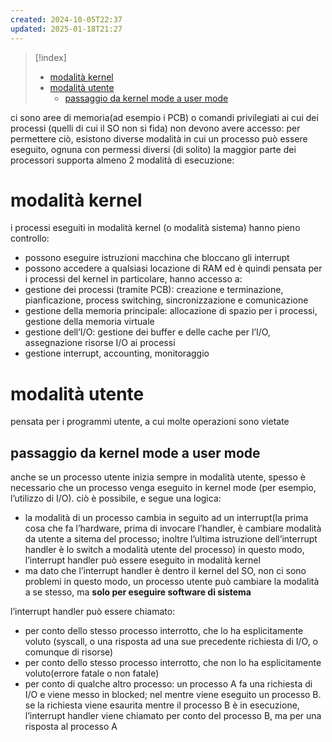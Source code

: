 ```yaml
---
created: 2024-10-05T22:37
updated: 2025-01-18T21:27
---
```

>[!index]
>
>- [modalità kernel](#modalit%C3%A0%20kernel)
>- [modalità utente](#modalit%C3%A0%20utente)
>	- [passaggio da kernel mode a user mode](#passaggio%20da%20kernel%20mode%20a%20user%20mode)

ci sono aree di memoria(ad esempio i PCB) o comandi privilegiati ai cui dei processi (quelli di cui il SO non si fida) non devono avere accesso: per permettere ciò, esistono diverse modalità in cui un processo può essere eseguito, ognuna con permessi diversi (di solito)
la maggior parte dei processori supporta almeno 2 modalità di esecuzione:
# modalità kernel
i processi eseguiti in modalità kernel (o modalità sistema) hanno pieno controllo:
- possono eseguire istruzioni macchina che bloccano gli interrupt
- possono accedere a qualsiasi locazione di RAM
ed è quindi pensata per i processi del kernel
in particolare, hanno accesso a:
- gestione dei processi (tramite PCB): creazione e terminazione, pianficazione, process switching, sincronizzazione e comunicazione
- gestione della memoria principale: allocazione di spazio per i processi, gestione della memoria virtuale
- gestione dell’I/O: gestione dei buffer e delle cache per l’I/O, assegnazione risorse I/O ai processi
- gestione interrupt, accounting, monitoraggio
# modalità utente
pensata per i programmi utente, a cui molte operazioni sono vietate
## passaggio da kernel mode a user mode
anche se un processo utente inizia sempre in modalità utente, spesso è necessario che un processo venga eseguito in kernel mode (per esempio, l’utilizzo di I/O). ciò è possibile, e segue una logica:
- la modalità di un processo cambia in seguito ad un interrupt(la prima cosa che fa l’hardware, prima di invocare l’handler, è cambiare modalità da utente a sitema del processo; inoltre l’ultima istruzione dell’interrupt handler è lo switch a modalità utente del processo)
in questo modo, l’interrupt handler può essere eseguito in modalità kernel
- ma dato che l’interrupt handler è dentro il kernel del SO, non ci sono problemi
in questo modo, un processo utente può cambiare la modalità a se stesso, ma **solo per eseguire software di sistema**

l’interrupt handler può essere chiamato:
- per conto dello stesso processo interrotto, che lo ha esplicitamente voluto (syscall, o una risposta ad una sue precedente richiesta di I/O, o comunque di risorse)
- per conto dello stesso processo interrotto, che non lo ha esplicitamente voluto(errore fatale o non fatale)
- per conto di qualche altro processo: un processo A fa una richiesta di I/O e viene messo in blocked; nel mentre viene eseguito un processo B. se la richiesta viene esaurita mentre il processo B è in esecuzione, l’interrupt handler viene chiamato per conto del processo B, ma per una risposta al processo A